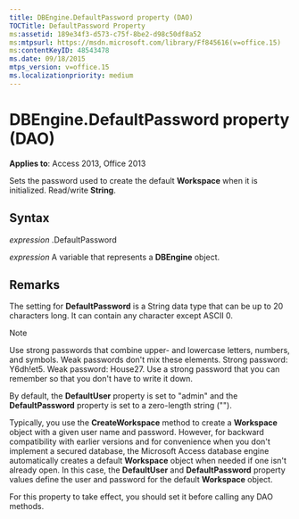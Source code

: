```yaml
---
title: DBEngine.DefaultPassword property (DAO)
TOCTitle: DefaultPassword Property
ms:assetid: 189e34f3-d573-c75f-8be2-d98c50df8a52
ms:mtpsurl: https://msdn.microsoft.com/library/Ff845616(v=office.15)
ms:contentKeyID: 48543478
ms.date: 09/18/2015
mtps_version: v=office.15
ms.localizationpriority: medium
---
```


# DBEngine.DefaultPassword property (DAO)


**Applies to**: Access 2013, Office 2013

Sets the password used to create the default **Workspace** when it is initialized. Read/write **String**.

## Syntax

*expression* .DefaultPassword

*expression* A variable that represents a **DBEngine** object.

## Remarks

The setting for **DefaultPassword** is a String data type that can be up to 20 characters long. It can contain any character except ASCII 0.


> [!NOTE]
> Use strong passwords that combine upper- and lowercase letters, numbers, and symbols. Weak passwords don't mix these elements. Strong password: Y6dh!et5. Weak password: House27. Use a strong password that you can remember so that you don't have to write it down.

By default, the **DefaultUser** property is set to "admin" and the **DefaultPassword** property is set to a zero-length string ("").

Typically, you use the **CreateWorkspace** method to create a **Workspace** object with a given user name and password. However, for backward compatibility with earlier versions and for convenience when you don't implement a secured database, the Microsoft Access database engine automatically creates a default **Workspace** object when needed if one isn't already open. In this case, the **DefaultUser** and **DefaultPassword** property values define the user and password for the default **Workspace** object.

For this property to take effect, you should set it before calling any DAO methods.


